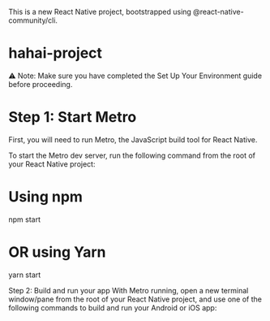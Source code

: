  This is a new React Native project, bootstrapped using @react-native-community/cli.
 
 # hahai-project

⚠️ Note: Make sure you have completed the Set Up Your Environment guide before proceeding.

# Step 1: Start Metro
First, you will need to run Metro, the JavaScript build tool for React Native.

To start the Metro dev server, run the following command from the root of your React Native project:

# Using npm
npm start

# OR using Yarn
yarn start

Step 2: Build and run your app
With Metro running, open a new terminal window/pane from the root of your React Native project, and use one of the following commands to build and run your Android or iOS app:
